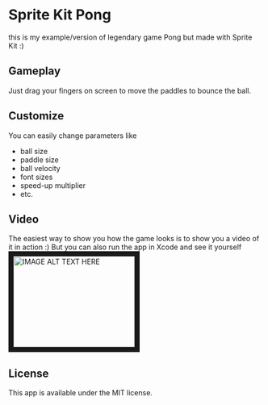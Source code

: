 Sprite Kit Pong
=========================

this is my example/version of legendary game Pong but made with Sprite Kit :)

## Gameplay

Just drag your fingers on screen to move the paddles to bounce the ball.

## Customize

You can easily change parameters like
* ball size
* paddle size
* ball velocity
* font sizes
* speed-up multiplier
* etc.

## Video

The easiest way to show you how the game looks is to show you a video of it in action :)
But you can also run the app in Xcode and see it yourself
<a href="http://www.youtube.com/watch?feature=player_embedded&v=YOUTUBE_VIDEO_ID_HERE
" target="_blank"><img src="http://img.youtube.com/vi/YOUTUBE_VIDEO_ID_HERE/0.jpg" 
alt="IMAGE ALT TEXT HERE" width="240" height="180" border="10" /></a>

## License

This app is available under the MIT license.